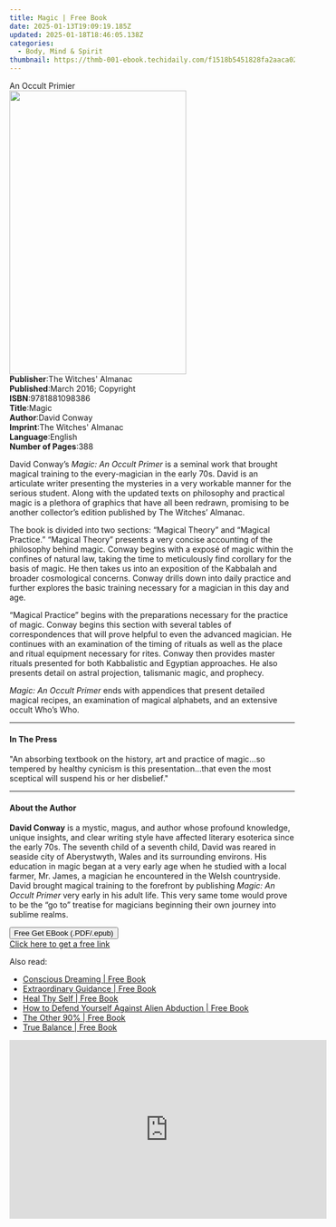 ```yaml
---
title: Magic | Free Book
date: 2025-01-13T19:09:19.185Z
updated: 2025-01-18T18:46:05.138Z
categories:
  - Body, Mind & Spirit
thumbnail: https://thmb-001-ebook.techidaily.com/f1518b5451828fa2aaca028054e58e7daac58aae64d7019543c40923d639c427.jpg
---
```

<main id="book-container">
  <div class="flex flex-col">
    <div class="book-brief flex-1 py-6 px-4 sm:p-6 md:py-10 md:px-8">
      <!-- brief-->
      <div class="book-brief-main">An Occult Primier</div>
    </div>
    <div
      class="book-meta-info flex-1 grid gap-4 col-start-1 col-end-3 row-start-1 sm:mb-6 sm:grid-cols-4 lg:gap-6 lg:col-start-2 lg:row-end-6 lg:row-span-6 lg:mb-0"
    >
      <div
        class="book-meta-info-left place-content-center mt-4 p-4 text-sm leading-6 col-start-2 col-span-2 dark:text-slate-400"
      >
        <img
          class="w-full h-500 object-cover rounded-lg sm:h-255 sm:col-span-2 lg:col-span-full"
          src="https://img-001-ebook.techidaily.com/761b6a135e48f2392b429db858ac96a5319757979bcab798822dd99bce008f36.jpg"
          alt=""
          width="312"
          height="500"
        />
      </div>
      <div
        class="book-meta-info-right mt-2 col-start-1 row-start-2 col-span-3 self-center"
      >
        <!-- meta data  -->
        <div class="flex flex-col px-4 md:px-8">
          <div class="flex-1">
            <strong>Publisher</strong>:<span class="px-2"
              >The Witches&#39; Almanac</span
            >
          </div>
          <div class="flex-1">
            <strong>Published</strong>:<span class="px-2"
              >March 2016; Copyright</span
            >
          </div>
          <div class="flex-1">
            <strong>ISBN</strong>:<span class="px-2">9781881098386</span>
          </div>
          <div class="flex-1">
            <strong>Title</strong>:<span class="px-2">Magic</span>
          </div>
          <div class="flex-1">
            <strong>Author</strong>:<span class="px-2">David Conway</span>
          </div>
          <div class="flex-1">
            <strong>Imprint</strong>:<span class="px-2"
              >The Witches&#39; Almanac</span
            >
          </div>
          <div class="flex-1">
            <strong>Language</strong>:<span class="px-2">English</span>
          </div>
          <div class="flex-1">
            <strong>Number of Pages</strong>:<span class="px-2">388</span>
          </div>
        </div>
      </div>
    </div>
    <div class="book-description flex-1 py-6 px-4 sm:p-6 md:py-10 md:px-8">
      <div class="book-description-main">
        <div accordion-content="" id="description">
          <p>
            David Conway’s <i>Magic: An Occult Primer</i> is a seminal work that
            brought magical training to the every-magician in the early 70s.
            David is an articulate writer presenting the mysteries in a very
            workable manner for the serious student. Along with the updated
            texts on philosophy and practical magic is a plethora of graphics
            that have all been redrawn, promising to be another collector’s
            edition published by The Witches’ Almanac.
          </p>
          <p>
            The book is divided into two sections: “Magical Theory” and “Magical
            Practice.” “Magical Theory” presents a very concise accounting of
            the philosophy behind magic. Conway begins with a exposé of magic
            within the confines of natural law, taking the time to meticulously
            find corollary for the basis of magic. He then takes us into an
            exposition of the Kabbalah and broader cosmological concerns. Conway
            drills down into daily practice and further explores the basic
            training necessary for a magician in this day and age.
          </p>
          <p>
            “Magical Practice” begins with the preparations necessary for the
            practice of magic. Conway begins this section with several tables of
            correspondences that will prove helpful to even the advanced
            magician. He continues with an examination of the timing of rituals
            as well as the place and ritual equipment necessary for rites.
            Conway then provides master rituals presented for both Kabbalistic
            and Egyptian approaches. He also presents detail on astral
            projection, talismanic magic, and prophecy.
          </p>
          <p>
            <i>Magic: An Occult Primer</i> ends with appendices that present
            detailed magical recipes, an examination of magical alphabets, and
            an extensive occult Who’s Who.
          </p>
        </div>
        <div class="accordion-fader"></div>
      </div>
    </div>
    <div class="book-excerpts flex-1 py-6 px-4 sm:p-6 md:py-10 md:px-8">
      <!-- excerpts-->
      <div class="book-excerpts-main">
        <hr />
        <h4 class="placeholder placeholder-heading">
          <span>In The Press</span>
        </h4>
        <p>
          "An absorbing textbook on the history, art and practice of magic…so
          tempered by healthy cynicism is this presentation…that even the most
          sceptical will suspend his or her disbelief."
        </p>
      </div>
    </div>
    <div class="book-about-author flex-1 py-6 px-4 sm:p-6 md:py-10 md:px-8">
      <!-- about author-->
      <div class="book-main-author-main">
        <hr />
        <h4 class="placeholder placeholder-heading">
          <span>About the Author</span>
        </h4>
        <p>
          <b>David Conway</b> is a mystic, magus, and author whose profound
          knowledge, unique insights, and clear writing style have affected
          literary esoterica since the early 70s. The seventh child of a seventh
          child, David was reared in seaside city of Aberystwyth, Wales and its
          surrounding environs. His education in magic began at a very early age
          when he studied with a local farmer, Mr. James, a magician he
          encountered in the Welsh countryside. David brought magical training
          to the forefront by publishing <i>Magic: An Occult Primer</i> very
          early in his adult life. This very same tome would prove to be the “go
          to” treatise for magicians beginning their own journey into sublime
          realms.
        </p>
      </div>
    </div>
    <div class="book-free-get flex-1 py-6 px-4 sm:p-6 md:py-10 md:px-8">
      <button
        id="btn-free-get"
        class="bg-blue-500 hover:bg-blue-700 text-white font-bold py-2 px-4 rounded"
      >
        Free Get EBook (.PDF/.epub)
      </button>
      <div id="countdown-display" class="px-2 text-lg mt-2"></div>
      <a
        id="free-link"
        class="hidden bg-blue-500 hover:bg-blue-700 text-white font-bold py-2 px-4 rounded"
        href="https://www.ebooks.com/en-us/book/2512717/magic/david-conway/"
        target="_blank"
        >Click here to get a free link</a
      >
    </div>
    <script>
      let countdownTime = 0;
      let countdownInterval = null;
      document
        .getElementById('btn-free-get')
        .addEventListener('click', startCountdown);
      function startCountdown() {
        countdownTime = new Date().getTime() + 60000 * 3;
        countdownInterval = setInterval(updateCountdown, 1000);
        document.getElementById('btn-free-get').disabled = true;
        document
          .getElementById('btn-free-get')
          .classList.add('bg-gray-500', 'cursor-not-allowed');
      }
      function updateCountdown() {
        let currentTime = new Date().getTime();
        let timeLeft = countdownTime - currentTime;
        let secondsLeft = Math.floor(timeLeft / 1000);
        document.getElementById('countdown-display').innerHTML =
          `Remaining time: ${secondsLeft} seconds.`;
        if (secondsLeft <= 0) {
          clearInterval(countdownInterval);
          document.getElementById('btn-free-get').classList.add('hidden');
          document.getElementById('free-link').classList.remove('hidden');
          document.getElementById('countdown-display').innerHTML = '';
        }
      }
    </script>
  </div>
</main>

<ins class="adsbygoogle"
      style="display:block"
      data-ad-client="ca-pub-7571918770474297"
      data-ad-slot="8358498916"
      data-ad-format="auto"
      data-full-width-responsive="true"></ins>
    

<span class="atpl-alsoreadstyle">Also read:</span>
<div><ul>
<li><a href="https://novels-ebooks.techidaily.com/484469-9780307555342-conscious-dreaming/"><u>Conscious Dreaming | Free Book</u></a></li>
<li><a href="https://novels-ebooks.techidaily.com/484685-9780307556035-extraordinary-guidance/"><u>Extraordinary Guidance | Free Book</u></a></li>
<li><a href="https://novels-ebooks.techidaily.com/484580-9780307556608-heal-thy-self/"><u>Heal Thy Self | Free Book</u></a></li>
<li><a href="https://novels-ebooks.techidaily.com/484204-9780307555571-how-to-defend-yourself-against-alien-abduction/"><u>How to Defend Yourself Against Alien Abduction | Free Book</u></a></li>
<li><a href="https://novels-ebooks.techidaily.com/484156-9780307434524-the-other-90/"><u>The Other 90% | Free Book</u></a></li>
<li><a href="https://novels-ebooks.techidaily.com/484149-9780307560797-true-balance/"><u>True Balance | Free Book</u></a></li>
</ul></div>

<!-- affiliate ads begin -->
<iframe width="560" height="315" src="https://www.youtube.com/embed/qv4Qm7kpeMs?si=9fv5SOS5a2DvixTK" title="YouTube video player" frameborder="0" allow="accelerometer; autoplay; clipboard-write; encrypted-media; gyroscope; picture-in-picture; web-share" referrerpolicy="strict-origin-when-cross-origin" allowfullscreen></iframe>
<!-- affiliate ads end -->

